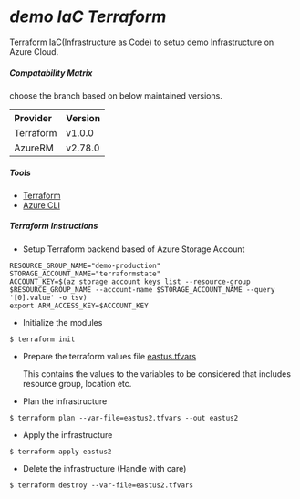 ***demo IaC Terraform***
===

Terraform IaC(Infrastructure as Code) to setup demo Infrastructure on Azure Cloud.

##### Compatability Matrix

choose the branch based on below maintained versions.

<table>
 <tr>
    <th style="text-align:left">Provider</th>
    <th style="text-align:left">Version</th>
  </tr>
  <tr>
    <td>Terraform </td>
    <td> v1.0.0 </td>
  </tr>  
  <tr>
    <td>AzureRM</td>  
    <td>v2.78.0</td>
  </tr>  
</table>


##### Tools

* [Terraform](https://www.terraform.io/downloads.html)
* [Azure CLI](https://docs.microsoft.com/en-us/cli/azure/install-azure-cli)

##### Terraform Instructions

- Setup Terraform backend based of Azure Storage Account
```
RESOURCE_GROUP_NAME="demo-production"
STORAGE_ACCOUNT_NAME="terraformstate"
ACCOUNT_KEY=$(az storage account keys list --resource-group $RESOURCE_GROUP_NAME --account-name $STORAGE_ACCOUNT_NAME --query '[0].value' -o tsv)
export ARM_ACCESS_KEY=$ACCOUNT_KEY
```

- Initialize the modules

```
$ terraform init
```

- Prepare the terraform values file [eastus.tfvars](eastus.tfvars)
    
  This contains the values to the variables to be considered that includes resource group, location etc.

- Plan the infrastructure

```
$ terraform plan --var-file=eastus2.tfvars --out eastus2
```

- Apply the infrastructure

```
$ terraform apply eastus2
```

- Delete the infrastructure (Handle with care)

```
$ terraform destroy --var-file=eastus2.tfvars
```

